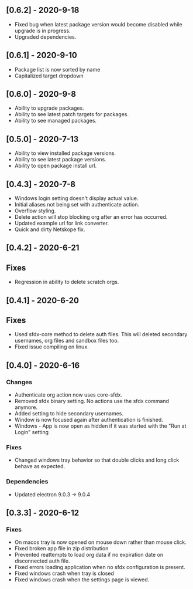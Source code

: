 ## [0.6.2] - 2020-9-18
- Fixed bug when latest package version would become disabled while upgrade is in progress.
- Upgraded dependencies.

## [0.6.1] - 2020-9-10
- Package list is now sorted by name
- Capitalized target dropdown

## [0.6.0] - 2020-9-8
- Ability to upgrade packages.
- Ability to see latest patch targets for packages.
- Ability to see managed packages.

## [0.5.0] - 2020-7-13
- Ability to view installed package versions.
- Ability to see latest package versions.
- Ability to open package install url.

## [0.4.3] - 2020-7-8
- Windows login setting doesn't display actual value.
- Initial aliases not being set with authenticate action.
- Overflow styling.
- Delete action will stop blocking org after an error has occurred.
- Updated example url for link converter.
- Quick and dirty Netskope fix.

## [0.4.2] - 2020-6-21
## Fixes
- Regression in ability to delete scratch orgs.

## [0.4.1] - 2020-6-20
## Fixes
- Used sfdx-core method to delete auth files. This will deleted secondary usernames, org files and sandbox files too.
- Fixed issue compiling on linux.

## [0.4.0] - 2020-6-16
### Changes
- Authenticate org action now uses core-sfdx.
- Removed sfdx binary setting. No actions use the sfdx command anymore.
- Added setting to hide secondary usernames.
- Window is now focused again after authentication is finished.
- Windows - App is now open as hidden if it was started with the "Run at Login" setting 
### Fixes
- Changed windows tray behavior so that double clicks and long click behave as expected.
### Dependencies
- Updated electron 9.0.3 -> 9.0.4

## [0.3.3] - 2020-6-12
### Fixes
- On macos tray is now opened on mouse down rather than mouse click.
- Fixed broken app file in zip distribution
- Prevented reattempts to load org data if no expiration date on disconnected auth file.
- Fixed errors loading application when no sfdx configuration is present.
- Fixed windows crash when tray is closed
- Fixed windows crash when the settings page is viewed.
